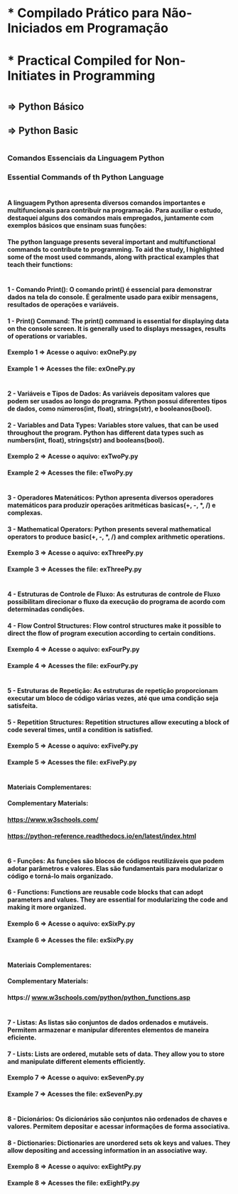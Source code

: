 # * Compilado Prático para Não-Iniciados em Programação 
# * Practical Compiled for Non-Initiates in Programming 
#
## => Python Básico 
## => Python Basic
# 
### Comandos Essenciais da Linguagem Python  
### Essential Commands of th Python Language
# 
#### A linguagem Python apresenta diversos comandos importantes e multifuncionais para contribuir na programação. Para auxiliar o estudo, destaquei alguns dos comandos mais empregados, juntamente com exemplos básicos que ensinam suas funções: 
#### The python language presents several important and multifunctional commands to contribute to programming. To aid the study, I highlighted some of the most used commands, along with practical examples that teach their functions: 
#
#### 1 - Comando Print(): O comando print() é essencial para demonstrar dados na tela do console. É geralmente usado para exibir mensagens, resultados de operações e variáveis.
#### 1 - Print() Command: The print() command is essential for displaying data on the console screen. It is generally used to displays messages, results of operations or variables.   
#### Exemplo 1 => Acesse o aquivo: exOnePy.py
#### Example 1 => Acesses the file: exOnePy.py
#
#### 2 - Variáveis e Tipos de Dados: As variáveis depositam valores que podem ser usados ao longo do programa. Python possui diferentes tipos de dados, como números(int, float), strings(str), e booleanos(bool).
#### 2 - Variables and Data Types: Variables store values, that can be used throughout the program. Python has different data types such as numbers(int, float), strings(str) and booleans(bool).
#### Exemplo 2 => Acesse o aquivo: exTwoPy.py
#### Example 2 => Acesses the file: eTwoPy.py
#
#### 3 - Operadores Matenáticos: Python apresenta diversos operadores matemáticos para produzir operações aritméticas basicas(+, -, *, /) e complexas.
#### 3 - Mathematical Operators: Python presents several mathematical operators to produce basic(+, -, *, /) and complex arithmetic operations. 
#### Exemplo 3 => Acesse o aquivo: exThreePy.py
#### Example 3 => Acesses the file: exThreePy.py
#
#### 4 - Estruturas de Controle de Fluxo: As estruturas de controle de Fluxo possibilitam direcionar o fluxo da execução do programa de acordo com determinadas condições. 
#### 4 - Flow Control Structures: Flow control structures make it possible to direct the flow of program execution according to certain conditions. 
#### Exemplo 4 => Acesse o aquivo: exFourPy.py
#### Example 4 => Acesses the file: exFourPy.py
#
#### 5 - Estruturas de Repetição: As estruturas de repetição proporcionam executar um bloco de código várias vezes, até que uma condição seja satisfeita.
#### 5 - Repetition Structures: Repetition structures allow executing a block of code several times, until a condition is satisfied.
#### Exemplo 5 => Acesse o aquivo: exFivePy.py
#### Example 5 => Acesses the file: exFivePy.py
# 
#### Materiais Complementares: 
#### Complementary Materials: 
#### https://www.w3schools.com/
#### https://python-reference.readthedocs.io/en/latest/index.html
#
#### 6 - Funções: As funções são blocos de códigos reutilizáveis que podem adotar parâmetros e valores. Elas são fundamentais para modularizar o código e torná-lo mais organizado.
#### 6 - Functions: Functions are reusable code blocks that can adopt parameters and values. They are essential for modularizing the code and making it more organized.
#### Exemplo 6 => Acesse o aquivo: exSixPy.py
#### Example 6 => Acesses the file: exSixPy.py
#
#### Materiais Complementares: 
#### Complementary Materials: 
#### https:// www.w3schools.com/python/python_functions.asp
#
#### 7 - Listas: As listas são conjuntos de dados ordenados e mutáveis. Permitem armazenar e manipular diferentes elementos de maneira eficiente. 
#### 7 - Lists: Lists are ordered, mutable sets of data. They allow you to store and manipulate different elements efficiently. 
#### Exemplo 7 => Acesse o aquivo: exSevenPy.py
#### Example 7 => Acesses the file: exSevenPy.py
#
#### 8 - Dicionários: Os dicionários são conjuntos não ordenados de chaves e valores. Permitem depositar e acessar informações de forma associativa.
#### 8 - Dictionaries: Dictionaries are unordered sets ok keys and values. They allow depositing and accessing information in an associative way.
#### Exemplo 8 => Acesse o aquivo: exEightPy.py
#### Example 8 => Acesses the file: exEightPy.py
#

